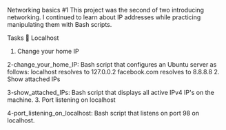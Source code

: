 Networking basics #1
This project was the second of two introducing networking. I continued to learn about IP addresses while practicing manipulating them with Bash scripts.

Tasks 📃
Localhost

1. Change your home IP

2-change_your_home_IP: Bash script that configures an Ubuntu server as follows:
localhost resolves to 127.0.0.2
facebook.com resolves to 8.8.8.8
2. Show attached IPs

3-show_attached_IPs: Bash script that displays all active IPv4 IP's on the machine.
3. Port listening on localhost

4-port_listening_on_localhost: Bash script that listens on port 98 on localhost.
